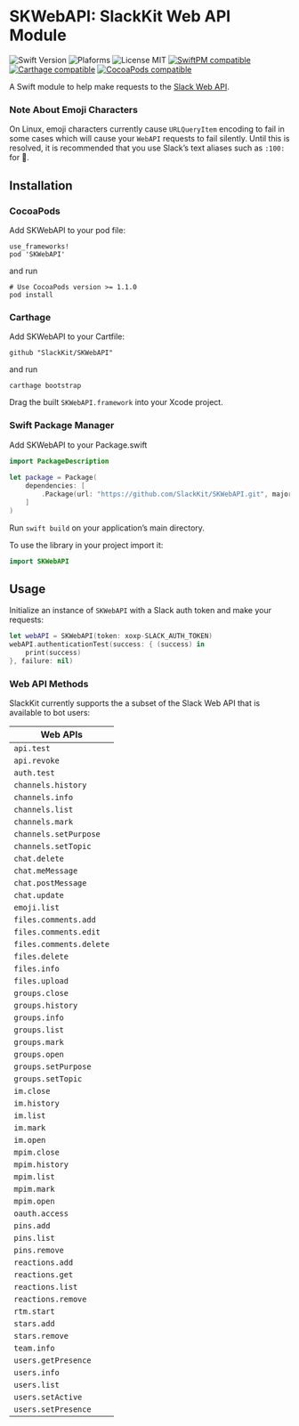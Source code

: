 # SKWebAPI: SlackKit Web API Module
![Swift Version](https://img.shields.io/badge/Swift-3.1.1-orange.svg)
![Plaforms](https://img.shields.io/badge/Platforms-macOS,iOS,tvOS,Linux-lightgrey.svg)
![License MIT](https://img.shields.io/badge/License-MIT-lightgrey.svg)
[![SwiftPM compatible](https://img.shields.io/badge/SwiftPM-compatible-brightgreen.svg)](https://github.com/apple/swift-package-manager)
[![Carthage compatible](https://img.shields.io/badge/Carthage-compatible-brightgreen.svg)](https://github.com/Carthage/Carthage)
[![CocoaPods compatible](https://img.shields.io/badge/CocoaPods-compatible-brightgreen.svg)](https://cocoapods.org)

A Swift module to help make requests to the [Slack Web API](https://api.slack.com/web).

### Note About Emoji Characters
On Linux, emoji characters currently cause `URLQueryItem` encoding to fail in some cases which will cause your `WebAPI` requests to fail silently. Until this is resolved, it is recommended that you use Slack’s text aliases such as `:100:` for 💯.

## Installation

### CocoaPods

Add SKWebAPI to your pod file:

```
use_frameworks!
pod 'SKWebAPI'
```
and run

```
# Use CocoaPods version >= 1.1.0
pod install
```

### Carthage

Add SKWebAPI to your Cartfile:

```
github "SlackKit/SKWebAPI"
```
and run

```
carthage bootstrap
```

Drag the built `SKWebAPI.framework` into your Xcode project.

### Swift Package Manager

Add SKWebAPI to your Package.swift

```swift
import PackageDescription
  
let package = Package(
	dependencies: [
		.Package(url: "https://github.com/SlackKit/SKWebAPI.git", majorVersion: 4)
	]
)
```

Run `swift build` on your application’s main directory.

To use the library in your project import it:

```swift
import SKWebAPI
```

## Usage
Initialize an instance of `SKWebAPI` with a Slack auth token and make your requests:

```swift
let webAPI = SKWebAPI(token: xoxp-SLACK_AUTH_TOKEN)
webAPI.authenticationTest(success: { (success) in
	print(success)
}, failure: nil)
```

### Web API Methods
SlackKit currently supports the a subset of the Slack Web API that is available to bot users:

| Web APIs      |
| ------------- |
| `api.test`|
| `api.revoke`|
| `auth.test`|
| `channels.history`|
| `channels.info`|
| `channels.list`|
| `channels.mark`|
| `channels.setPurpose`|
| `channels.setTopic`|
| `chat.delete`|
| `chat.meMessage`|
| `chat.postMessage`|
| `chat.update`|
| `emoji.list`|
| `files.comments.add`|
| `files.comments.edit`|
| `files.comments.delete`|
| `files.delete`|
| `files.info`|
| `files.upload`|
| `groups.close`|
| `groups.history`|
| `groups.info`|
| `groups.list`|
| `groups.mark`|
| `groups.open`|
| `groups.setPurpose`|
| `groups.setTopic`|
| `im.close`|
| `im.history`|
| `im.list`|
| `im.mark`|
| `im.open`|
| `mpim.close`|
| `mpim.history`|
| `mpim.list`|
| `mpim.mark`|
| `mpim.open`|
| `oauth.access`|
| `pins.add`|
| `pins.list`|
| `pins.remove`|
| `reactions.add`|
| `reactions.get`|
| `reactions.list`|
| `reactions.remove`|
| `rtm.start`|
| `stars.add`|
| `stars.remove`|
| `team.info`|
| `users.getPresence`|
| `users.info`|
| `users.list`|
| `users.setActive`|
| `users.setPresence`|

